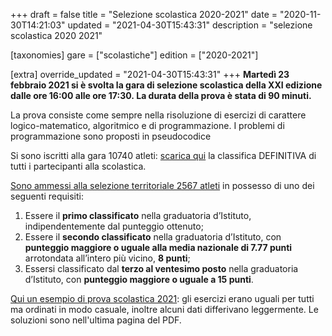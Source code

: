+++
draft = false
title = "Selezione scolastica 2020-2021"
date = "2020-11-30T14:21:03"
updated = "2021-04-30T15:43:31"
description = "selezione scolastica 2020 2021"

[taxonomies]
gare = ["scolastiche"]
edition = ["2020-2021"]

[extra]
override_updated = "2021-04-30T15:43:31"
+++
**Martedì 23 febbraio 2021 si è svolta la gara di selezione scolastica della XXI edizione dalle ore 16:00 alle ore 17:30. La durata della prova è stata di 90 minuti.**
<!-- more -->

La prova consiste come sempre nella risoluzione di esercizi di carattere logico-matematico, algoritmico e di programmazione. I problemi di programmazione sono proposti in pseudocodice

Si sono iscritti alla gara 10740 atleti: [scarica qui](/oldsite/188/classifica-generale-definitiva-scolastica-2021.xlsx) la classifica DEFINITIVA di tutti i partecipanti alla scolastica.

[Sono ammessi alla selezione territoriale 2567 atleti](/oldsite/188/classifica-definitiva-ammessi-territoriale-2021.xlsx) in possesso di uno dei seguenti requisiti:

1. Essere il **primo classificato** nella graduatoria d’Istituto, indipendentemente dal punteggio ottenuto;<br/>
2. Essere il **secondo classificato** nella graduatoria d’Istituto, con **punteggio maggiore o uguale alla media nazionale di 7.77 punti** arrotondata all’intero più vicino, **8 punti**;<br/>
3. Essersi classificato dal **terzo al ventesimo posto** nella graduatoria d’Istituto, con **punteggio maggiore o uguale a 15 punti**.

[Qui un esempio di prova scolastica 2021](/oldsite/188/Prove_scolastiche_febbraio_2021.pdf): gli esercizi erano uguali per tutti ma ordinati in modo casuale, inoltre alcuni dati differivano leggermente. Le soluzioni sono nell'ultima pagina del PDF.